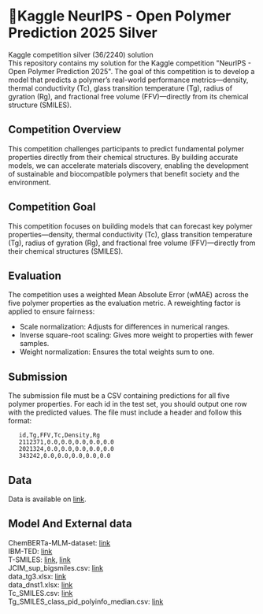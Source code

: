 # 🥈Kaggle NeurIPS - Open Polymer Prediction 2025 Silver

Kaggle competition silver (36/2240) solution<br>
This repository contains my solution for the Kaggle competition "NeurIPS - Open Polymer Prediction 2025". The goal of this competition is to develop a model that predicts a polymer’s real-world performance metrics—density, thermal conductivity (Tc), glass transition temperature (Tg), radius of gyration (Rg), and fractional free volume (FFV)—directly from its chemical structure (SMILES).

## Competition Overview

This competition challenges participants to predict fundamental polymer properties directly from their chemical structures. By building accurate models, we can accelerate materials discovery, enabling the development of sustainable and biocompatible polymers that benefit society and the environment.

## Competition Goal

This competition focuses on building models that can forecast key polymer properties—density, thermal conductivity (Tc), glass transition temperature (Tg), radius of gyration (Rg), and fractional free volume (FFV)—directly from their chemical structures (SMILES).

## Evaluation

The competition uses a weighted Mean Absolute Error (wMAE) across the five polymer properties as the evaluation metric. A reweighting factor is applied to ensure fairness:
* Scale normalization: Adjusts for differences in numerical ranges.
* Inverse square-root scaling: Gives more weight to properties with fewer samples.
* Weight normalization: Ensures the total weights sum to one.

## Submission

The submission file must be a CSV containing predictions for all five polymer properties. For each id in the test set, you should output one row with the predicted values. The file must include a header and follow this format:

```csv
   id,Tg,FFV,Tc,Density,Rg
   2112371,0.0,0.0,0.0,0.0,0.0
   2021324,0.0,0.0,0.0,0.0,0.0
   343242,0.0,0.0,0.0,0.0,0.0
```
## Data

Data is available on [link](https://www.kaggle.com/competitions/neurips-open-polymer-prediction-2025/data).

## Model And External data

ChemBERTa-MLM-dataset: [link](https://huggingface.co/DeepChem/ChemBERTa-77M-MLM/tree/main)<br>
IBM-TED: [link](https://huggingface.co/ibm-research/materials.selfies-ted)<br>
T-SMILES: [link](https://github.com/juanniwu/t-SMILES.git), [link](https://raw.githubusercontent.com/BiomedSciAI)<br>
JCIM_sup_bigsmiles.csv: [link](https://springernature.figshare.com/articles/dataset/dataset_with_glass_transition_temperature/24219958?file=42507037)<br>
data_tg3.xlsx: [link](https://www.sciencedirect.com/science/article/pii/S2590159123000377#ec0005)<br>
data_dnst1.xlsx: [link](https://github.com/Duke-MatSci/ChemProps)<br>
Tc_SMILES.csv: [link](https://www.kaggle.com/datasets/minatoyukinaxlisa/tc-smiles)<br>
Tg_SMILES_class_pid_polyinfo_median.csv: [link](https://www.kaggle.com/datasets/fridaycode/tg-smiles-pid-polyinfo-class)


